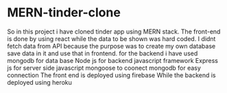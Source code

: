 # MERN-tinder-clone
So in this project i have cloned tinder app using MERN stack.
The front-end is done by using react while the data to be shown was hard coded.
I didnt fetch data from API because the purpose was to create my own database save  data in it and use that in frontend.
for the backend i have used mongodb for data base
Node js for backend javascript framework
Express js for server side javascript
mongoose to coonect mongodb for easy connection
The front end is deployed using firebase
While the backend is deployed using heroku



